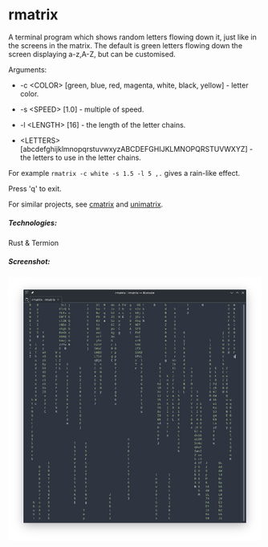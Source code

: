# rmatrix
A terminal program which shows random letters flowing down it, just like in the screens in the matrix.  The default is green letters flowing down the screen displaying a-z,A-Z, but can be customised.

Arguments:

  - -c \<COLOR\> [green, blue, red, magenta, white, black, yellow] - letter color.

  - -s \<SPEED\> [1.0] - multiple of speed.

  - -l \<LENGTH\> [16] - the length of the letter chains.

  - \<LETTERS\> [abcdefghijklmnopqrstuvwxyzABCDEFGHIJKLMNOPQRSTUVWXYZ] - the letters to use in the letter chains.

For example `rmatrix -c white -s 1.5 -l 5 ,.` gives a rain-like effect.

Press 'q' to exit.

For similar projects, see [cmatrix](https://github.com/abishekvashok/cmatrix) and [unimatrix](https://github.com/will8211/unimatrix).

##### Technologies:
Rust & Termion

##### Screenshot:
![rmatrix_screenshot](./demo_screenshot.png "RMatrix")
